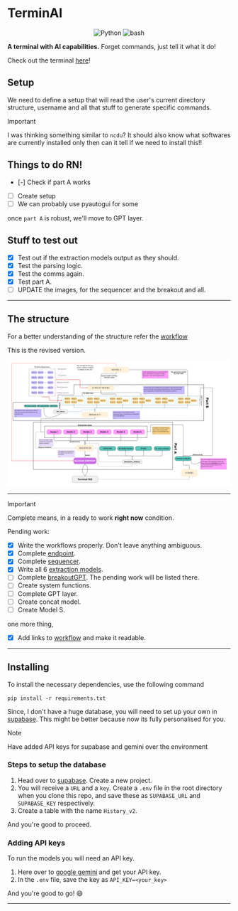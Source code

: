 # TerminAI

<p align="center">
  <img src="https://img.shields.io/badge/Code-Python-informational?style=flat&logo=python&color=blue" alt="Python" />
  <img src="https://img.shields.io/badge/Code-Bash-informational?style=flat&logo=Bash&color=yellow" alt="bash" />
</p>

**A terminal with AI capabilities.** Forget commands, just tell it what it do! 

Check out the terminal [here](./terminal_gui/README.md)!

## Setup

We need to define a setup that will read the user's current directory structure, username and all that stuff to generate specific commands.

> [!IMPORTANT]
> I was thinking something similar to `ncdu`? It should also know what softwares are currently installed only then can it tell if we need to install this!!


## Things to do RN!

- [-] Check if part A works
- [ ] Create setup
- [ ] We can probably use pyautogui for some 

once `part A` is robust, we'll move to GPT layer.

## Stuff to test out

- [x] Test out if the extraction models output as they should.
- [x] Test the parsing logic.
- [x] Test the comms again.  
- [x] Test part A.
- [ ] UPDATE the images, for the sequencer and the breakout and all.

---

## The structure

For a better understanding of the structure refer the [workflow](./idea/README.md)

This is the revised version.

![Architecture](./idea/TerminAI_v4.png)

---

> [!IMPORTANT]
> Complete means, in a ready to work **right now** condition.

Pending work:

- [x] Write the workflows properly. Don't leave anything ambiguous.
- [x] Complete [endpoint](./Backend_endpoint). 
- [x] Complete [sequencer](./Sequencer).
- [x] Write all 6 [extraction models](./extraction_models). 
- [ ] Complete [breakoutGPT](./BreakoutGPT). The pending work will be listed there.
- [ ] Create system functions.
- [ ] Complete GPT layer.
- [ ] Create concat model.
- [ ] Create Model S.

one more thing,

- [x] Add links to [workflow](./idea/README.md) and make it readable.

---

## Installing

To install the necessary dependencies, use the following command

    pip install -r requirements.txt

Since, I don't have a huge database, you will need to set up your own in [supabase](https://supabase.com/). This might be better because now its fully personalised for you.

> [!NOTE]
> Have added API keys for supabase and gemini over the environment 

### Steps to setup the database

1. Head over to [supabase](https://supabase.com/). Create a new project.
2. You will receive a `URL` and a `key`. Create a `.env` file in the root directory when you clone this repo, and save these as `SUPABASE_URL` and `SUPABASE_KEY` respectively.
3. Create a table with the name `History_v2`.

And you're good to proceed.

### Adding API keys

To run the models you will need an API key. 

1. Here over to [google gemini](https://ai.google.dev/gemini-api/docs/api-key) and get your API key.
2. In the `.env` file, save the key as `API_KEY=<your_key>`

And you're good to go! :smile:

---